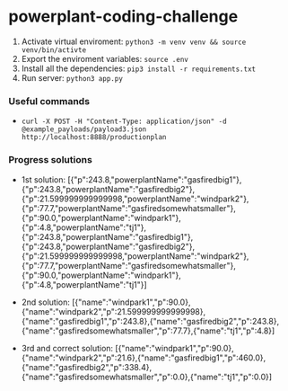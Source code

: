 # powerplant-coding-challenge

1. Activate virtual enviroment:  `python3 -m venv venv && source venv/bin/activte`
2. Export the enviroment variables: `source .env`
3. Install all the dependencies: `pip3 install -r requirements.txt`
4. Run server: `python3 app.py`

### Useful commands

- `curl -X POST -H "Content-Type: application/json" -d @example_payloads/payload3.json http://localhost:8888/productionplan`

### Progress solutions

- 1st solution: [{"p":243.8,"powerplantName":"gasfiredbig1"},{"p":243.8,"powerplantName":"gasfiredbig2"},{"p":21.599999999999998,"powerplantName":"windpark2"},{"p":77.7,"powerplantName":"gasfiredsomewhatsmaller"},{"p":90.0,"powerplantName":"windpark1"},{"p":4.8,"powerplantName":"tj1"},{"p":243.8,"powerplantName":"gasfiredbig1"},{"p":243.8,"powerplantName":"gasfiredbig2"},{"p":21.599999999999998,"powerplantName":"windpark2"},{"p":77.7,"powerplantName":"gasfiredsomewhatsmaller"},{"p":90.0,"powerplantName":"windpark1"},{"p":4.8,"powerplantName":"tj1"}]

- 2nd solution: [{"name":"windpark1","p":90.0},{"name":"windpark2","p":21.599999999999998},{"name":"gasfiredbig1","p":243.8},{"name":"gasfiredbig2","p":243.8},{"name":"gasfiredsomewhatsmaller","p":77.7},{"name":"tj1","p":4.8}]

- 3rd and correct solution: [{"name":"windpark1","p":90.0},{"name":"windpark2","p":21.6},{"name":"gasfiredbig1","p":460.0},{"name":"gasfiredbig2","p":338.4},{"name":"gasfiredsomewhatsmaller","p":0.0},{"name":"tj1","p":0.0}]
